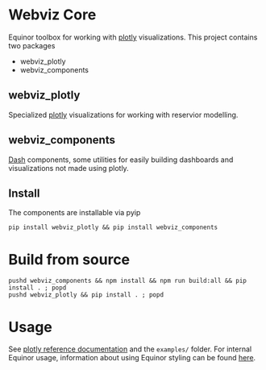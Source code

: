 # Webviz Core

Equinor toolbox for working with [plotly](https://plot.ly) visualizations. This
project contains two packages

* webviz_plotly
* webviz_components

## webviz_plotly

Specialized [plotly](https://plot.ly) visualizations for working with reservior modelling.

## webviz_components

[Dash](https://plot.ly/products/dash/) components, some utilities for easily building
dashboards and visualizations not made using plotly.


## Install

The components are installable via pyip

    pip install webviz_plotly && pip install webviz_components

# Build from source

    pushd webviz_components && npm install && npm run build:all && pip install . ; popd
    pushd webviz_plotly && pip install . ; popd


# Usage

See [plotly reference documentation](https://plot.ly/python/reference/) and the
`examples/` folder. For internal Equinor usage, information about using Equinor
styling can be found [here](github.com/equinor/webviz-css).
